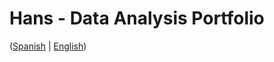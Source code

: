 # Hans - Data Analysis Portfolio 
([Spanish](https://github.com/HansAllTech/Hans_Data_Analysis_Portfolio/blob/main/Proyectos.md#tabla-de-contenido-es--en) | [English](https://github.com/HansAllTech/Hans_Data_Analysis_Portfolio/blob/main/Projects.md#table-of-content-es--en))            
                                                  
                                                                                                                                                                                       
                                                    
                                                                
                                 
                    
                        
          
    
            
     
   
 
 
 
